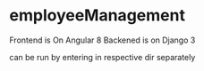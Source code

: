 # employeeManagement

Frontend is On Angular 8
Backened is on Django 3

can be run by entering in respective dir separately
